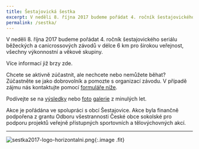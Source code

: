 ```yaml
---
title: Šestajovická šestka
excerpt: V neděli 8. října 2017 budeme pořádat 4. ročník šestajovického seriálu běžeckých a canicrossových závodů v délce 6 km pro širokou veřejnost, všechny výkonnostní a věkové skupiny.
permalink: /sestka/
---
```


V neděli 8. října 2017 budeme pořádat 4. ročník šestajovického seriálu běžeckých a canicrossových závodů v délce 6 km pro širokou veřejnost, všechny výkonnostní a věkové skupiny.

Více informací již brzy zde.

Chcete se aktivně zúčastnit, ale nechcete nebo nemůžete běhat? Zúčastněte se jako dobrovolník a pomozte s organizací závodu. V případě zájmu nás kontaktujte pomocí [formuláře níže](#f).

Podívejte se na [výsledky](https://airtable.com/shr87059aLyUBQluR) nebo [foto](http://www.rajce.net/a12031180/) [galerie](http://www.rajce.net/a13364942) z minulých let.

Akce je pořádána ve spolupráci s obcí Šestajovice. Akce byla finančně podpořena z grantu Odboru všestrannosti České obce sokolské pro podporu projektů veřejně přístupných sportovních a tělovýchovných akcí.

---

![sestka2017-logo-horizontalni.png]({{relative}}/images/sestka2017-logo-horizontalni.png){:.image .fit}